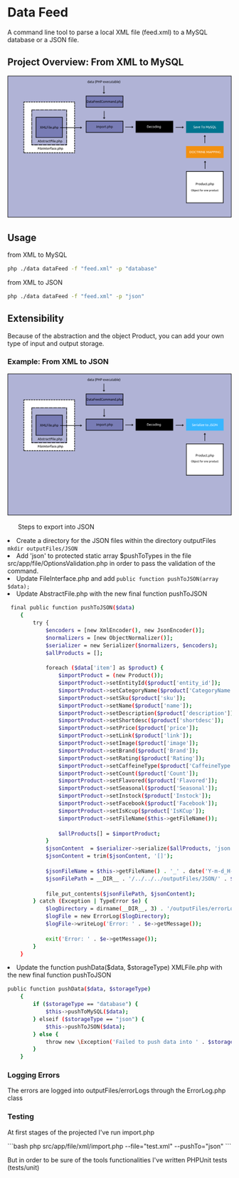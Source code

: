 <h1>Data Feed</h1>
<p>A command line tool to parse a local XML file (feed.xml) to a MySQL database or a JSON file.</p>

<h2>Project Overview: From XML to MySQL</h2> 
<img src="images/dataFeed.png" alt="DataFeed Structure">

<h2>Usage</h2>
from XML to MySQL

```bash
php ./data dataFeed -f "feed.xml" -p "database"
```

from XML to JSON
```bash
php ./data dataFeed -f "feed.xml" -p "json"
```

<h2>Extensibility</h2>
Because of the abstraction and the object Product, you can add your own type of input and output storage.
<h3>Example: From XML to JSON</h3>
<img src="images/fromXMLtoJSON.png" alt="fromXMLtoJSON">
<ul>Steps to export into JSON</ul>
<li>Create a directory for the JSON files within the directory outputFiles
<code>mkdir outputFiles/JSON</code></li>
<li>Add 'json' to protected static array $pushToTypes in the file src/app/file/OptionsValidation.php
    in order to pass the validation of the command. 
</li>
<li>Update FileInterface.php and add <code>public function pushToJSON(array $data); </code></li>
<li>Update AbstractFile.php with the new final function pushToJSON</li>

```bash
 final public function pushToJSON($data)
    {
        try {
            $encoders = [new XmlEncoder(), new JsonEncoder()];
            $normalizers = [new ObjectNormalizer()];
            $serializer = new Serializer($normalizers, $encoders);
            $allProducts = [];

            foreach ($data['item'] as $product) {
                $importProduct = (new Product());
                $importProduct->setEntityId($product['entity_id']);
                $importProduct->setCategoryName($product['CategoryName']);
                $importProduct->setSku($product['sku']);
                $importProduct->setName($product['name']);
                $importProduct->setDescription($product['description']);
                $importProduct->setShortdesc($product['shortdesc']);
                $importProduct->setPrice($product['price']);
                $importProduct->setLink($product['link']);
                $importProduct->setImage($product['image']);
                $importProduct->setBrand($product['Brand']);
                $importProduct->setRating($product['Rating']);
                $importProduct->setCaffeineType($product['CaffeineType']);
                $importProduct->setCount($product['Count']);
                $importProduct->setFlavored($product['Flavored']);
                $importProduct->setSeasonal($product['Seasonal']);
                $importProduct->setInstock($product['Instock']);
                $importProduct->setFacebook($product['Facebook']);
                $importProduct->setIsKcup($product['IsKCup']);
                $importProduct->setFileName($this->getFileName());

                $allProducts[] = $importProduct;
            }
            $jsonContent  = $serializer->serialize($allProducts, 'json', ['json_encode_options' => \JSON_PRESERVE_ZERO_FRACTION]);
            $jsonContent = trim($jsonContent, '[]');

            $jsonFileName = $this->getFileName() . '_' . date('Y-m-d_H-i-s');
            $jsonFilePath = __DIR__ . '/../../../outputFiles/JSON/' . $jsonFileName . '.json';

            file_put_contents($jsonFilePath, $jsonContent);
        } catch (Exception | TypeError $e) {
            $logDirectory = dirname(__DIR__, 3) . '/outputFiles/errorLogs';
            $logFile = new ErrorLog($logDirectory);
            $logFile->writeLog('Error: ' . $e->getMessage());

            exit('Error: ' . $e->getMessage());
        }
    }
```
<li>Update the function pushData($data, $storageType) XMLFile.php with the new final function pushToJSON</li>

```bash
public function pushData($data, $storageType)
    {
        if ($storageType == "database") {
            $this->pushToMySQL($data);
        } elseif ($storageType == "json") {
            $this->pushToJSON($data);
        } else {
            throw new \Exception('Failed to push data into ' . $storageType  . ' storage');
        }
    }
```

<h3>Logging Errors</h3>
<p>The errors are logged into outputFiles/errorLogs through the ErrorLog.php class</p>

<h3>Testing</h3>
<p>At first stages of the projected I've run import.php</p>
```bash
php src/app/file/xml/import.php --file="test.xml" --pushTo="json"
```

<p>But in order to be sure of the tools functionalities I've written PHPUnit tests (tests/unit)</p>